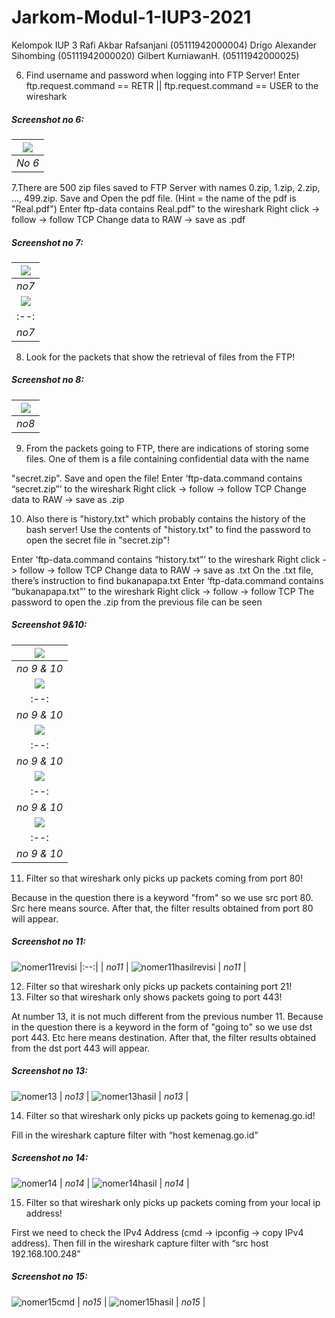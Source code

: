 # Jarkom-Modul-1-IUP3-2021

Kelompok IUP 3 
Rafi Akbar Rafsanjani (05111942000004)
Drigo Alexander Sihombing (05111942000020)
Gilbert KurniawanH. (05111942000025)

6. Find username and password when logging into FTP Server!
Enter ftp.request.command == RETR || ftp.request.command == USER to the wireshark

##### Screenshot no 6:
| ![](/Pictures/no6.jpg) |
|:--:| 
| *No 6* |

7.There are 500 zip files saved to FTP Server with names 0.zip, 1.zip, 2.zip, ..., 499.zip. Save and Open the pdf file. (Hint = the name of the pdf is "Real.pdf")
Enter ftp-data contains Real.pdf” to the wireshark
Right click -> follow -> follow TCP
Change data to RAW -> save as .pdf

##### Screenshot no 7:
| ![](/Pictures/no7.jpg) |
|:--:| 
| *no7* |
| ![](/Pictures/no7a.jpg) |
|:--:| 
| *no7* |

8. Look for the packets that show the retrieval of files from the FTP!

##### Screenshot no 8:
| ![](/Pictures/no8.png) |
|:--:| 
| *no8* |

9. From the packets going to FTP, there are indications of storing some files. One of them is a file containing confidential data with the name 

"secret.zip". Save and open the file!
Enter ‘ftp-data.command contains “secret.zip”’ to the wireshark
Right click -> follow -> follow TCP
Change data to RAW -> save as .zip

10. Also there is "history.txt" which probably contains the history of the bash server! Use the contents of "history.txt" to find the password to open the secret file in "secret.zip"!

Enter ‘ftp-data.command contains “history.txt”’ to the wireshark
Right click -> follow -> follow TCP
Change data to RAW -> save as .txt
On the .txt file, there’s instruction to find bukanapapa.txt
Enter ‘ftp-data.command contains “bukanapapa.txt”’ to the wireshark
Right click -> follow -> follow TCP
The password to open the .zip from the previous file can be seen


##### Screenshot 9&10:
| ![](/Pictures/no910a.jpg) |
|:--:| 
| *no 9 & 10* |
| ![](/Pictures/no910b.jpg) |
|:--:| 
| *no 9 & 10* |
| ![](/Pictures/no910c.png) |
|:--:| 
| *no 9 & 10* |
| ![](/Pictures/no910d.png) |
|:--:| 
| *no 9 & 10* |
| ![](/Pictures/no910e.png) |
|:--:| 
| *no 9 & 10* |

11. Filter so that wireshark only picks up packets coming from port 80!

Because in the question there is a keyword "from" so we use src port 80.
Src here means source. After that, the filter results obtained from port 80 will appear.

##### Screenshot no 11:
![nomer11revisi](https://user-images.githubusercontent.com/74300479/134633757-6f168930-51d5-4410-98c0-39083125a7a9.jpg)
|:--:| 
| *no11* |
![nomer11hasilrevisi](https://user-images.githubusercontent.com/74300479/134635937-994395ba-6377-4eef-8c7a-21855e5eaa7d.jpg)
| *no11* |

12. Filter so that wireshark only picks up packets containing port 21!
13. Filter so that wireshark only shows packets going to port 443!

At number 13, it is not much different from the previous number 11. Because in the question there is a keyword in the form of "going to"
so we use dst port 443. Etc here means destination. After that, the filter results obtained from the dst port 443 will appear.

##### Screenshot no 13:
![nomer13](https://user-images.githubusercontent.com/74300479/134631923-6badfd15-5f62-4d8b-9bff-a63b607a6c9d.jpg)
| *no13* |
![nomer13hasil](https://user-images.githubusercontent.com/74300479/134631942-2530ce52-e0d6-4101-817e-dee635e659ba.jpg)
| *no13* |

14. Filter so that wireshark only picks up packets going to kemenag.go.id!

Fill in the wireshark capture filter with “host kemenag.go.id”

##### Screenshot no 14:
![nomer14](https://user-images.githubusercontent.com/74300479/134635299-ac273582-4c53-4054-89ff-8cf501cdd80d.jpg)
| *no14* |
![nomer14hasil](https://user-images.githubusercontent.com/74300479/134635345-904a9eaf-a538-4161-95c8-1f2f8dcf6f54.jpg)
| *no14* |

15. Filter so that wireshark only picks up packets coming from your local ip address!

First we need to check the IPv4 Address (cmd -> ipconfig -> copy IPv4 address). Then fill in the wireshark capture filter with “src host 192.168.100.248”
 
##### Screenshot no 15:
![nomer15cmd](https://user-images.githubusercontent.com/74300479/134635790-48ad6bbc-834e-49c0-9a46-7a231abcbfa0.jpg)
| *no15* |
![nomer15hasil](https://user-images.githubusercontent.com/74300479/134635844-557b869a-cd34-4908-8bf4-223c2c7fa71b.jpg)
| *no15* |
